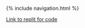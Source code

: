 {% include navigation.html %}

[Link to replit for code](https://replit.com/@JeanKim4/jeanapcsptri3)
